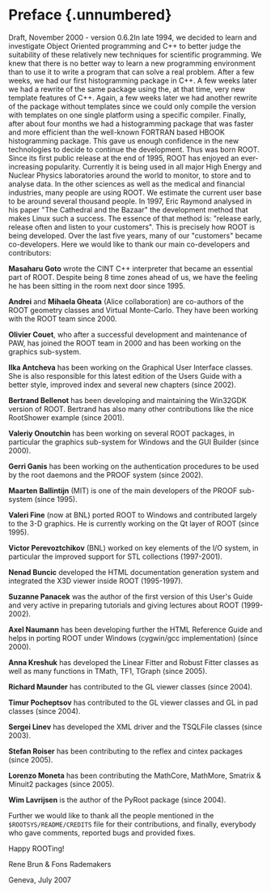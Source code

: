 # Preface {.unnumbered}

Draft, November 2000 - version 0.6.2In late 1994, we decided to learn
and investigate Object Oriented programming and C++ to better judge
the suitability of these relatively new techniques for scientific
programming. We knew that there is no better way to learn a new
programming environment than to use it to write a program that can
solve a real problem. After a few weeks, we had our first
histogramming package in C++. A few weeks later we had a rewrite of
the same package using the, at that time, very new template features
of C++. Again, a few weeks later we had another rewrite of the package
without templates since we could only compile the version with
templates on one single platform using a specific compiler. Finally,
after about four months we had a histogramming package that was faster
and more efficient than the well-known FORTRAN based HBOOK
histogramming package. This gave us enough confidence in the new
technologies to decide to continue the development. Thus was born
ROOT. Since its first public release at the end of 1995, ROOT has
enjoyed an ever-increasing popularity. Currently it is being used in
all major High Energy and Nuclear Physics laboratories around the
world to monitor, to store and to analyse data. In the other sciences
as well as the medical and financial industries, many people are using
ROOT. We estimate the current user base to be around several thousand
people. In 1997, Eric Raymond analysed in his paper "The Cathedral and
the Bazaar" the development method that makes Linux such a success.
The essence of that method is: "release early, release often and
listen to your customers". This is precisely how ROOT is being
developed. Over the last five years, many of our "customers" became
co-developers. Here we would like to thank our main co-developers and
contributors:

**Masaharu Goto** wrote the CINT C++ interpreter that became an
essential part of ROOT. Despite being 8 time zones ahead of us, we
have the feeling he has been sitting in the room next door since 1995.

**Andrei** and **Mihaela Gheata** (Alice collaboration) are co-authors
of the ROOT geometry classes and Virtual Monte-Carlo. They have been
working with the ROOT team since 2000.

**Olivier Couet**, who after a successful development and maintenance
of PAW, has joined the ROOT team in 2000 and has been working on the
graphics sub-system.

**Ilka Antcheva** has been working on the Graphical User Interface
classes. She is also responsible for this latest edition of the Users
Guide with a better style, improved index and several new chapters
(since 2002).

**Bertrand Bellenot** has been developing and maintaining the Win32GDK
version of ROOT. Bertrand has also many other contributions like the
nice RootShower example (since 2001).

**Valeriy Onoutchin** has been working on several ROOT packages, in
particular the graphics sub-system for Windows and the GUI Builder
(since 2000).

**Gerri Ganis** has been working on the authentication procedures to
be used by the root daemons and the PROOF system (since 2002).

**Maarten Ballintijn** (MIT) is one of the main developers of the
PROOF sub-system (since 1995).

**Valeri Fine** (now at BNL) ported ROOT to Windows and contributed
largely to the 3-D graphics. He is currently working on the Qt layer
of ROOT (since 1995).

**Victor Perevoztchikov** (BNL) worked on key elements of the I/O
system, in particular the improved support for STL collections
(1997-2001).

**Nenad Buncic** developed the HTML documentation generation system
and integrated the X3D viewer inside ROOT (1995-1997).

**Suzanne Panacek** was the author of the first version of this User's
Guide and very active in preparing tutorials and giving lectures about
ROOT (1999-2002).

**Axel Naumann** has been developing further the HTML Reference Guide
and helps in porting ROOT under Windows (cygwin/gcc implementation)
(since 2000).

**Anna Kreshuk** has developed the Linear Fitter and Robust Fitter
classes as well as many functions in TMath, TF1, TGraph (since 2005).

**Richard Maunder** has contributed to the GL viewer classes (since
2004).

**Timur Pocheptsov** has contributed to the GL viewer classes and GL
in pad classes (since 2004).

**Sergei Linev** has developed the XML driver and the TSQLFile classes
(since 2003).

**Stefan Roiser** has been contributing to the reflex and cintex
packages (since 2005).

**Lorenzo Moneta** has been contributing the MathCore, MathMore,
Smatrix & Minuit2 packages (since 2005).

**Wim Lavrijsen** is the author of the PyRoot package (since 2004).

Further we would like to thank all the people mentioned in the
`$ROOTSYS/README/CREDITS` file for their contributions, and finally,
everybody who gave comments, reported bugs and provided fixes.

Happy ROOTing!

Rene Brun & Fons Rademakers

Geneva, July 2007


